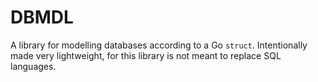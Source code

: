 # DBMDL
A library for modelling databases according to a Go `struct`. Intentionally made 
very lightweight, for this library is not meant to replace SQL languages.
